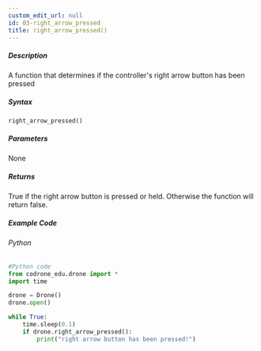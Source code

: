 ```yaml
---
custom_edit_url: null
id: 03-right_arrow_pressed
title: right_arrow_pressed()
---
```


##### Description

A function that determines if the controller's right arrow button has been pressed

##### Syntax
```right_arrow_pressed()```


##### Parameters

None

##### Returns

True if the right arrow button is pressed or held. Otherwise the function will return false.

##### Example Code
###### Python
```python
#Python code
from codrone_edu.drone import *
import time

drone = Drone()
drone.open()

while True:
    time.sleep(0.1)
    if drone.right_arrow_pressed():
        print("right arrow button has been pressed!")

```
